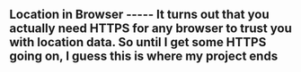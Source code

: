 <h2> Location in Browser
-----
It turns out that you actually need HTTPS for any browser to trust you with location data. So until I get some HTTPS going on, I guess this is where my project ends